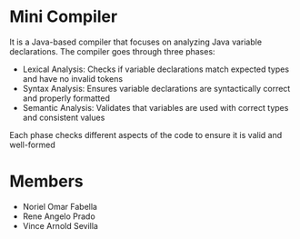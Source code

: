 # Mini Compiler 
It is a Java-based compiler that focuses on analyzing Java variable declarations. The compiler goes through three phases: 

- Lexical Analysis: Checks if variable declarations match expected types and have no invalid tokens
- Syntax Analysis: Ensures variable declarations are syntactically correct and properly formatted
- Semantic Analysis: Validates that variables are used with correct types and consistent values

Each phase checks different aspects of the code to ensure it is valid and well-formed

# Members
- Noriel Omar Fabella
- Rene Angelo Prado
- Vince Arnold Sevilla
  

